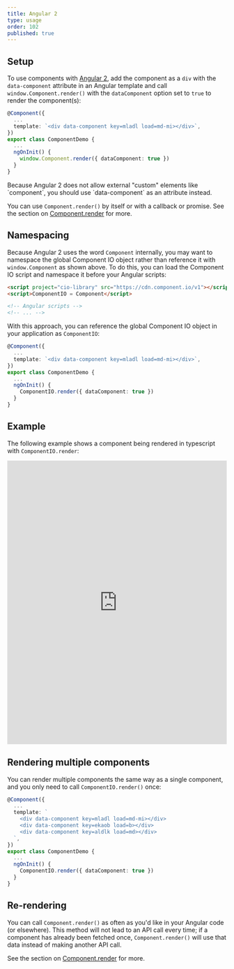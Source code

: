 ```yaml
---
title: Angular 2
type: usage
order: 102
published: true
---
```


## Setup

To use components with [Angular 2](https://angular.io/), add the component as a `div` with the `data-component` attribute in an Angular template and call `window.Component.render()` with the `dataComponent` option set to `true` to render the component(s):

```ts
@Component({
  ...
  template: `<div data-component key=mladl load=md-mi></div>`,
})
export class ComponentDemo {
  ...
  ngOnInit() {
    window.Component.render({ dataComponent: true })
  }
}
```

<p class="tip">Because Angular 2 does not allow external "custom" elements like `component`, you should use `data-component` as an attribute instead.</p>

You can use `Component.render()` by itself or with a callback or promise. See the section on [Component.render](/v1/api/index.html#Component-render-function) for more.

## Namespacing

Because Angular 2 uses the word `Component` internally, you may want to namespace the global Component IO object rather than reference it with `window.Component` as shown above. To do this, you can load the Component IO script and namespace it before your Angular scripts:

```html
<script project="cio-library" src="https://cdn.component.io/v1"></script>
<script>ComponentIO = Component</script>

<!-- Angular scripts -->
<!-- ... -->
```

With this approach, you can reference the global Component IO object in your application as `ComponentIO`:

```ts
@Component({
  ...
  template: `<div data-component key=mladl load=md-mi></div>`,
})
export class ComponentDemo {
  ...
  ngOnInit() {
    ComponentIO.render({ dataComponent: true })
  }
}
```

## Example

The following example shows a component being rendered in typescript with `ComponentIO.render`:

<iframe width="100%" height="650" src="https://embed.plnkr.co/P4q8uHJmd3PKGDUX6Zrj/?show=app.js,preview" allowfullscreen="allowfullscreen" frameborder="0"></iframe>



## Rendering multiple components

You can render multiple components the same way as a single component, and you only need to call `ComponentIO.render()` once:

```ts
@Component({
  ...
  template: `
    <div data-component key=mladl load=md-mi></div>
    <div data-component key=ekaob load=b></div>
    <div data-component key=aldlk load=md></div>
  `,
})
export class ComponentDemo {
  ...
  ngOnInit() {
    ComponentIO.render({ dataComponent: true })
  }
}
```

## Re-rendering

You can call `Component.render()` as often as you'd like in your Angular code (or elsewhere). This method will not lead to an API call every time; if a component has already been fetched once, `Component.render()` will use that data instead of making another API call.

See the section on [Component.render](/v1/api/index.html#Component-render-function) for more.
